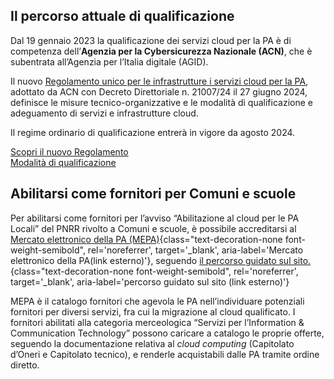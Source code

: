 ## Il percorso attuale di qualificazione

Dal 19 gennaio 2023 la qualificazione dei servizi cloud per la PA è di competenza dell’**Agenzia per la Cybersicurezza Nazionale (ACN)**, che è subentrata all’Agenzia per l’Italia digitale (AGID).

Il nuovo [Regolamento unico per le infrastrutture i servizi cloud per la PA](https://www.acn.gov.it/portale/documents/d/guest/regolamentocloud), adottato da ACN con Decreto Direttoriale n. 21007/24 il 27 giugno 2024, definisce le misure tecnico-organizzative e le modalità di qualificazione e adeguamento di servizi e infrastrutture cloud.

Il regime ordinario di qualificazione entrerà in vigore da agosto 2024.

<div class="col-12 text-center mt-3 mb-5">
<a href="https://www.acn.gov.it/portale/cloud/regolamento-cloud-per-la-pa" class="btn btn-primary" target="_blank">Scopri il nuovo Regolamento</a>
</div>

<div class="col-12 text-center mt-3 mb-5">
<a href="https://www.acn.gov.it/portale/cloud/qualificazione-e-adeguamento" class="btn btn-primary" target="_blank">Modalità di qualificazione</a>
</div>


## Abilitarsi come fornitori per Comuni e scuole
Per abilitarsi come fornitori per l’avviso “Abilitazione al cloud per le PA Locali” del PNRR rivolto a Comuni e scuole, è possibile accreditarsi al [Mercato elettronico della PA (MEPA)](https://www.acquistinretepa.it){class="text-decoration-none font-weight-semibold", rel='noreferrer', target='_blank', aria-label='Mercato elettronico della PA(link esterno)'}, seguendo [il percorso guidato sul sito.](https://www.acquistinretepa.it/opencms/opencms/come_vendere.html){class="text-decoration-none font-weight-semibold", rel='noreferrer', target='_blank', aria-label='percorso guidato sul sito (link esterno)'}

MEPA è il catalogo fornitori che agevola le PA nell’individuare potenziali fornitori per diversi servizi, fra cui la migrazione al cloud qualificato. I fornitori abilitati alla categoria merceologica “Servizi per l’Information & Communication Technology” possono caricare a catalogo le proprie offerte, seguendo la documentazione relativa al _cloud computing_ (Capitolato d’Oneri e Capitolato tecnico), e renderle acquistabili dalle PA tramite ordine diretto.
